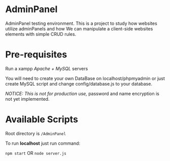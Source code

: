 # AdminPanel

AdminPanel testing environment.
This is a project to study how websites utilize adminPanels 
and how We can manipulate a client-side websites elements with
simple CRUD rules.

# Pre-requisites

Run a xampp *Apache + MySQL* servers 

You will need to create your own DataBase on
localhost/phpmyadmin or just create MySQL script
and change config/database.js to your database.

*NOTICE:* _This is not for production use,_ 
password and name encryption is not yet implemented.

# Available Scripts

Root directory is `/AdminPanel`

To run **localhost** just run command:

`npm start` OR `node server.js`
